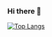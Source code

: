 ### Hi there 👋

[![Top Langs](https://github-readme-stats.vercel.app/api/top-langs/?username=escX&layout=compact)](https://github.com/anuraghazra/github-readme-stats)
